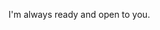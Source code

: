 I'm always ready and open to you.
<!--- ## Hey 👋, I'm Petar Trajkovic.

### Glad to see you here! &nbsp; 
I'm a graduate in Computer Science 🎓 from University of Belgrade 🏛. I'm a passionate learaner who's always willing to learn and work across technologies and domains 💡. I love to explore new technologies and leverage them to solve real-life problems ✨. Apart from that I also love to guide and mentor newbies 👨🏻‍💻. I'm currently into Web Development 🕸️ and working on my Data Structures and Algorithms 🤓.

Joined Github **8** years ago.

Since then I pushed many commits, and contributed to **10**+ public repositories.

Like My Work?

<img align="right" height="250" width="375" alt="" src="https://raw.githubusercontent.com/iampavangandhi/iampavangandhi/master/gifs/coder.gif" />

### Talking about Personal Stuffs:

- 🛠 &nbsp; I’m currently working with Javascript, Typescript, React.js, Vue.js, Angular, Svelte.js, Next.js, Nodejs, ExpressJS, Nest.js, <br /> PHP, CI, Laravel, Yii, <br /> Python, Django, <br /> C++, C#, Unity, <br /> Blockchain, Solidity etc.

- 🚀 &nbsp; I’m currently learning AWS Development.

- 👨🏻‍💻 &nbsp; Most of my projects are available on [Github](https://github.com/codingzeus1218999).

- 👾 &nbsp; Fun fact: Equal is Not Always Equal in Javascript.

### My Absolute Favorites:

- 💻 &nbsp; I love exploring new tech stack and building cool stuffs.

- 📰 &nbsp; Reading & writing tech blogs whenever possible.

- 🍕 &nbsp; Hackathons, meetups & tech events.

- 🚀 &nbsp; I’m open mind.

- 👾 &nbsp; I value collaboration.

### Languages and Tools:
<div style="display:flex;gap:2rem">
  <code><img height="27" src="https://raw.githubusercontent.com/github/explore/80688e429a7d4ef2fca1e82350fe8e3517d3494d/topics/javascript/javascript.png" alt="javascript"></code>
  <code><img height="27" src="https://raw.githubusercontent.com/github/explore/80688e429a7d4ef2fca1e82350fe8e3517d3494d/topics/typescript/typescript.png" alt="typescript"></code>
  <code><img height="27" src="https://raw.githubusercontent.com/github/explore/80688e429a7d4ef2fca1e82350fe8e3517d3494d/topics/react/react.png" alt="react"></code>
  <code><img height="27" src="https://raw.githubusercontent.com/github/explore/80688e429a7d4ef2fca1e82350fe8e3517d3494d/topics/vue/vue.png" alt="vue"></code>
  <code><img height="27" src="https://upload.wikimedia.org/wikipedia/commons/thumb/1/1b/Svelte_Logo.svg/1200px-Svelte_Logo.svg.png" alt="svelte"></code>
  <code><img height="27" src="https://raw.githubusercontent.com/github/explore/80688e429a7d4ef2fca1e82350fe8e3517d3494d/topics/angular/angular.png" alt="angular"></code>
  <code><img height="27" src="https://upload.wikimedia.org/wikipedia/commons/thumb/8/8e/Nextjs-logo.svg/1200px-Nextjs-logo.svg.png" alt="nextjs"></code>
  <code><img height="27" src="https://raw.githubusercontent.com/github/explore/80688e429a7d4ef2fca1e82350fe8e3517d3494d/topics/nodejs/nodejs.png" alt="nodejs"></code>
  <code><img height="27" src="https://raw.githubusercontent.com/devicons/devicon/master/icons/express/express-original.svg" alt="express-original"></code>
  <code><img height="27" src="https://www.swtestacademy.com/wp-content/uploads/2022/11/nestjs-logo-3.png" alt="nest"></code>
  <code><img height="27" src="https://www.php.net/images/logos/new-php-logo.svg" alt="php"></code>
  <code><img height="27" src="https://upload.wikimedia.org/wikipedia/commons/thumb/9/9a/Laravel.svg/985px-Laravel.svg.png" alt="laravel"></code>
  <code><img height="27" src="https://encrypted-tbn0.gstatic.com/images?q=tbn:ANd9GcRJHvINc10cU4t0qoMz2EsKIIBfZzJjNurlTQrBQ9uZHA&s" alt="codeigniter"></code>
  <code><img height="27" src="https://encrypted-tbn0.gstatic.com/images?q=tbn:ANd9GcTgxT2yFobYKaVzdKLef7wTbALNsUo3meNc81A5s0BH&s" alt="yii"></code>
  <code><img height="27" src="https://raw.githubusercontent.com/github/explore/80688e429a7d4ef2fca1e82350fe8e3517d3494d/topics/python/python.png" alt="python"></code>
  <code><img height="27" src="https://cdn.worldvectorlogo.com/logos/django.svg" alt="django"></code>
  <code><img height="27" src="https://raw.githubusercontent.com/github/explore/80688e429a7d4ef2fca1e82350fe8e3517d3494d/topics/cpp/cpp.png" alt="cpp"></code>
  <code><img height="27" src="https://upload.wikimedia.org/wikipedia/commons/4/4f/Csharp_Logo.png" alt="c#"></code>
  <code><img height="27" src="https://seeklogo.com/images/U/unity-logo-988A22E703-seeklogo.com.png" alt="unity"></code>
  <code><img height="27" src="https://t4.ftcdn.net/jpg/02/06/17/41/360_F_206174137_QmTXZ10nrA6Lltn0KD3PSjT5yR8WxE8E.jpg" alt="blockchain"></code>
  <code><img height="27" src="https://icon2.cleanpng.com/20190726/uli/kisspng-solidity-smart-contract-programming-language-ether-blockchain-development-bearplex-5d3afdfe93fac2.9289112115641471986061.jpg" alt="solidity"></code>
  <code><img height="27" src="https://www.freepnglogos.com/uploads/html5-logo-png/html5-logo-file-html-shiny-icon-svg-wikimedia-commons-11.png" alt="html"></code>
  <code><img height="27" src="https://upload.wikimedia.org/wikipedia/commons/thumb/d/d5/CSS3_logo_and_wordmark.svg/1452px-CSS3_logo_and_wordmark.svg.png" alt="css"></code>
  <code><img height="27" src="https://upload.wikimedia.org/wikipedia/commons/thumb/b/b2/Bootstrap_logo.svg/1280px-Bootstrap_logo.svg.png" alt="bootstrap"></code>
  <code><img height="27" src="https://raw.githubusercontent.com/github/explore/80688e429a7d4ef2fca1e82350fe8e3517d3494d/topics/sass/sass.png" alt="sass"></code>
  <code><img height="27" src="https://upload.wikimedia.org/wikipedia/commons/thumb/d/d5/Tailwind_CSS_Logo.svg/2048px-Tailwind_CSS_Logo.svg.png" alt="tailwindcss"></code>
  <code><img height="27" src="https://raw.githubusercontent.com/github/explore/80688e429a7d4ef2fca1e82350fe8e3517d3494d/topics/graphql/graphql.png" alt="graphql"></code>
  <code><img height="27" src="https://raw.githubusercontent.com/github/explore/80688e429a7d4ef2fca1e82350fe8e3517d3494d/topics/sql/sql.png" alt="sql"></code>
  <code><img height="27" src="https://encrypted-tbn0.gstatic.com/images?q=tbn%3AANd9GcSTTzPAw-55ssm1Im594xYZ9eRQu2JylrkYLg&usqp=CAU" alt="mongodb"></code>
  <code><img height="27" src="https://raw.githubusercontent.com/devicons/devicon/master/icons/git/git-original.svg" alt="git"></code>
  <code><img height="27" src="https://raw.githubusercontent.com/github/explore/80688e429a7d4ef2fca1e82350fe8e3517d3494d/topics/terminal/terminal.png" alt="terminal"></code>
</div>

<div align="center">
  Show some ❤️ by starring some of the repositories!
</div>
-->
